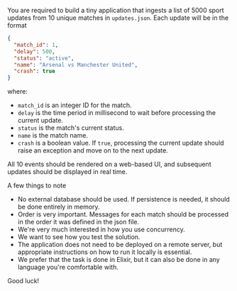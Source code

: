 You are required to build a tiny application that ingests a list of 5000 sport updates from 10 unique matches in `updates.json`. Each update will be in the format

```json
{
  "match_id": 1,
  "delay": 500,
  "status": "active",
  "name": "Arsenal vs Manchester United",
  "crash": true
}
```

where:
- `match_id` is an integer ID for the match.
- `delay` is the time period in millisecond to wait before processing the current update.
- `status` is the match's current status.
- `name` is the match name.
- `crash` is a boolean value. If `true`, processing the current update should raise an exception and move on to the next update.

All 10 events should be rendered on a web-based UI, and subsequent updates should be displayed in real time.

A few things to note
- No external database should be used. If persistence is needed, it should be done entirely in memory.
- Order is very important. Messages for each match should be processed in the order it was defined in the json file.
- We're very much interested in how you use concurrency.
- We want to see how you test the solution.
- The application does not need to be deployed on a remote server, but appropriate instructions on how to run it locally is essential.
- We prefer that the task is done in Elixir, but it can also be done in any language you're comfortable with.

Good luck!
